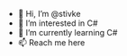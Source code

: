 - 👋 Hi, I’m @stivke
- 👀 I’m interested in C#
- 🌱 I’m currently learning C#
- 📫 Reach me here

<!---
stivke/stivke is a ✨ special ✨ repository because its `README.md` (this file) appears on your GitHub profile.
You can click the Preview link to take a look at your changes.
--->
